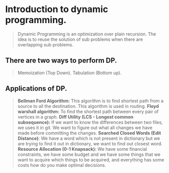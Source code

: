 # Introduction to dynamic programming.
> Dynamic Programming is an optimization over plain recursion. The idea is to reuse the solution of sub problems when there are overlapping sub problems.
## There are two ways to perform DP.
> Memoization (Top Down).
> Tabulation (Bottom up).
## Applications of DP.
> **Bellman Ford Algorithm:** This algorithm is to find shortest path from a source to all the destination. This algorithm is used in routing.
> **Floyd warshall algorithm:** To find the shortest path between every pair of vertices in a graph.
> **Diff Utility (LCS - Longest common subsequence):** If we want to know the differences between two files, we uses it in git. We want to figure out what all changes we have made before committing the changes.
> **Searched Closed Words (Edit Distance)**: We have a word which is not present in dictionary but we are trying to find it out in dictionary, we want to find out closest word.
> **Resource Allocation (0-1 Knapsack):** We have some financial constraints, we have some budget and we have some things that we want to acquire which things to be acquired, and everything has some costs how do you make optimal decisions.